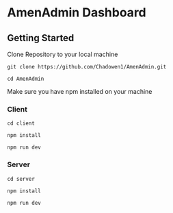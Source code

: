 ﻿# AmenAdmin Dashboard
## Getting Started

Clone Repository to your local machine

`git clone https://github.com/Chadowen1/AmenAdmin.git`

`cd AmenAdmin`

Make sure you have npm installed on your machine

### Client

`cd client`

`npm install`

`npm run dev`

### Server

`cd server`

`npm install`

`npm run dev`
